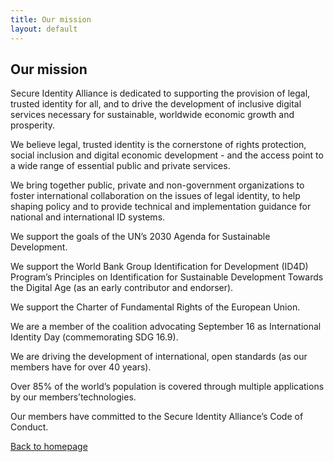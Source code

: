 ```yaml
---
title: Our mission
layout: default
---
```


## Our mission

Secure Identity Alliance is dedicated to supporting the provision of legal, trusted identity for all, and to drive the development of inclusive digital services necessary for sustainable, worldwide economic growth and prosperity.

We believe legal, trusted identity is the cornerstone of rights protection, social inclusion and digital economic development - and the access point to a wide range of essential public and private services.

We bring together public, private and non-government organizations to foster international collaboration on the issues of legal identity, to help shaping policy and to provide technical and implementation guidance for national and international ID systems.

We support the goals of the UN’s 2030 Agenda for Sustainable Development.

We support the World Bank Group Identification for Development (ID4D) Program’s Principles on Identification for Sustainable Development Towards the Digital Age (as an early contributor and endorser).

We support the Charter of Fundamental Rights of the European Union.

We are a member of the coalition advocating September 16 as International Identity Day (commemorating SDG 16.9).

We are driving the development of international, open standards (as our members have for over 40 years).

Over 85% of the world’s population is covered through multiple applications by our members’technologies.

Our members have committed to the Secure Identity Alliance’s Code of Conduct.

[Back to homepage](./)

